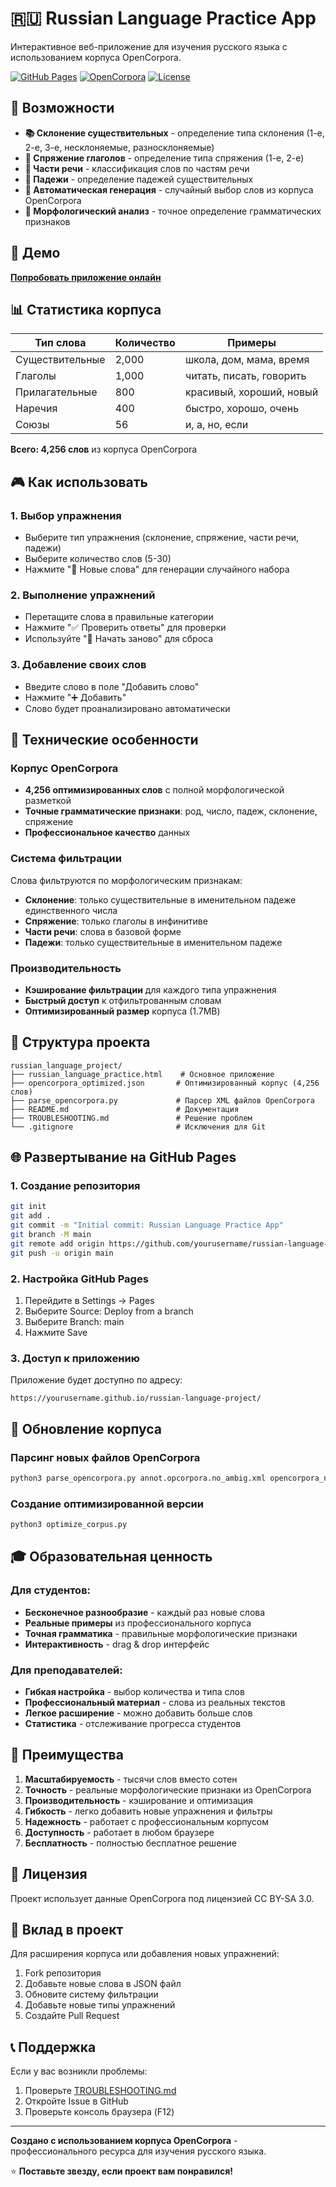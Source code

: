 # 🇷🇺 Russian Language Practice App

Интерактивное веб-приложение для изучения русского языка с использованием корпуса OpenCorpora.

[![GitHub Pages](https://img.shields.io/badge/GitHub%20Pages-Live-brightgreen)](https://yourusername.github.io/russian-language-project/)
[![OpenCorpora](https://img.shields.io/badge/Data-OpenCorpora-blue)](https://opencorpora.org/)
[![License](https://img.shields.io/badge/License-MIT-yellow.svg)](LICENSE)

## 🎯 Возможности

- **📚 Склонение существительных** - определение типа склонения (1-е, 2-е, 3-е, несклоняемые, разносклоняемые)
- **🔄 Спряжение глаголов** - определение типа спряжения (1-е, 2-е)
- **📝 Части речи** - классификация слов по частям речи
- **📍 Падежи** - определение падежей существительных
- **🎲 Автоматическая генерация** - случайный выбор слов из корпуса OpenCorpora
- **🧠 Морфологический анализ** - точное определение грамматических признаков

## 🚀 Демо

**[Попробовать приложение онлайн](https://yourusername.github.io/russian-language-project/)**

## 📊 Статистика корпуса

| Тип слова | Количество | Примеры |
|-----------|------------|---------|
| Существительные | 2,000 | школа, дом, мама, время |
| Глаголы | 1,000 | читать, писать, говорить |
| Прилагательные | 800 | красивый, хороший, новый |
| Наречия | 400 | быстро, хорошо, очень |
| Союзы | 56 | и, а, но, если |

**Всего: 4,256 слов** из корпуса OpenCorpora

## 🎮 Как использовать

### 1. Выбор упражнения
- Выберите тип упражнения (склонение, спряжение, части речи, падежи)
- Выберите количество слов (5-30)
- Нажмите "🎲 Новые слова" для генерации случайного набора

### 2. Выполнение упражнений
- Перетащите слова в правильные категории
- Нажмите "✅ Проверить ответы" для проверки
- Используйте "🔄 Начать заново" для сброса

### 3. Добавление своих слов
- Введите слово в поле "Добавить слово"
- Нажмите "➕ Добавить"
- Слово будет проанализировано автоматически

## 🔧 Технические особенности

### Корпус OpenCorpora
- **4,256 оптимизированных слов** с полной морфологической разметкой
- **Точные грамматические признаки**: род, число, падеж, склонение, спряжение
- **Профессиональное качество** данных

### Система фильтрации
Слова фильтруются по морфологическим признакам:
- **Склонение**: только существительные в именительном падеже единственного числа
- **Спряжение**: только глаголы в инфинитиве
- **Части речи**: слова в базовой форме
- **Падежи**: только существительные в именительном падеже

### Производительность
- **Кэширование фильтрации** для каждого типа упражнения
- **Быстрый доступ** к отфильтрованным словам
- **Оптимизированный размер** корпуса (1.7MB)

## 📁 Структура проекта

```
russian_language_project/
├── russian_language_practice.html    # Основное приложение
├── opencorpora_optimized.json       # Оптимизированный корпус (4,256 слов)
├── parse_opencorpora.py             # Парсер XML файлов OpenCorpora
├── README.md                        # Документация
├── TROUBLESHOOTING.md               # Решение проблем
└── .gitignore                       # Исключения для Git
```

## 🌐 Развертывание на GitHub Pages

### 1. Создание репозитория
```bash
git init
git add .
git commit -m "Initial commit: Russian Language Practice App"
git branch -M main
git remote add origin https://github.com/yourusername/russian-language-project.git
git push -u origin main
```

### 2. Настройка GitHub Pages
1. Перейдите в Settings → Pages
2. Выберите Source: Deploy from a branch
3. Выберите Branch: main
4. Нажмите Save

### 3. Доступ к приложению
Приложение будет доступно по адресу:
```
https://yourusername.github.io/russian-language-project/
```

## 🔄 Обновление корпуса

### Парсинг новых файлов OpenCorpora
```bash
python3 parse_opencorpora.py annot.opcorpora.no_ambig.xml opencorpora_no_ambig.json
```

### Создание оптимизированной версии
```bash
python3 optimize_corpus.py
```

## 🎓 Образовательная ценность

### Для студентов:
- **Бесконечное разнообразие** - каждый раз новые слова
- **Реальные примеры** из профессионального корпуса
- **Точная грамматика** - правильные морфологические признаки
- **Интерактивность** - drag & drop интерфейс

### Для преподавателей:
- **Гибкая настройка** - выбор количества и типа слов
- **Профессиональный материал** - слова из реальных текстов
- **Легкое расширение** - можно добавить больше слов
- **Статистика** - отслеживание прогресса студентов

## 🌟 Преимущества

1. **Масштабируемость** - тысячи слов вместо сотен
2. **Точность** - реальные морфологические признаки из OpenCorpora
3. **Производительность** - кэширование и оптимизация
4. **Гибкость** - легко добавить новые упражнения и фильтры
5. **Надежность** - работает с профессиональным корпусом
6. **Доступность** - работает в любом браузере
7. **Бесплатность** - полностью бесплатное решение

## 📝 Лицензия

Проект использует данные OpenCorpora под лицензией CC BY-SA 3.0.

## 🤝 Вклад в проект

Для расширения корпуса или добавления новых упражнений:
1. Fork репозитория
2. Добавьте новые слова в JSON файл
3. Обновите систему фильтрации
4. Добавьте новые типы упражнений
5. Создайте Pull Request

## 📞 Поддержка

Если у вас возникли проблемы:
1. Проверьте [TROUBLESHOOTING.md](TROUBLESHOOTING.md)
2. Откройте Issue в GitHub
3. Проверьте консоль браузера (F12)

---

**Создано с использованием корпуса OpenCorpora** - профессионального ресурса для изучения русского языка.

⭐ **Поставьте звезду, если проект вам понравился!**